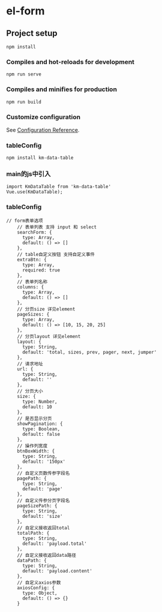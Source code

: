 # el-form

## Project setup
```
npm install
```

### Compiles and hot-reloads for development
```
npm run serve
```

### Compiles and minifies for production
```
npm run build
```

### Customize configuration
See [Configuration Reference](https://cli.vuejs.org/config/).

### tableConfig
```
npm install km-data-table
```

### main的js中引入
```
import KmDataTable from 'km-data-table'
Vue.use(KmDataTable);
```

### tableConfig
```
// form表单选项
	// 表单列表 支持 input 和 select
    searchForm: {
      type: Array,
      default: () => []
    },
	// table自定义按钮 支持自定义事件
    extraBtn: {
      type: Array,
      required: true
    },
	// 表单列名称
    columns: {
      type: Array,
      default: () => []
    },
	// 分页size 详见element
    pageSizes: {
      type: Array,
      default: () => [10, 15, 20, 25]
    },
	// 分页layout 详见element
    layout: {
      type: String,
      default: 'total, sizes, prev, pager, next, jumper'
    },
	// 请求地址
    url: {
      type: String,
      default: ''
    },
	// 分页大小
    size: {
      type: Number,
      default: 10
    },
	// 是否显示分页
    showPagination: {
      type: Boolean,
      default: false
    },
	// 操作列宽度
    btnBoxWidth: {
      type: String,
      default: '150px'
    },
	// 自定义页数传参字段名
    pagePath: {
      type: String,
      default: 'page'
    },
	// 自定义传参分页字段名
    pageSizePath: {
      type: String,
      default: 'size'
    },
	// 自定义接收返回total
    totalPath: {
      type: String,
      default: 'payload.total'
    },
	// 自定义接收返回data路径
    dataPath: {
      type: String,
      default: 'payload.content'
    },
	// 自定义axios参数
    axiosConfig: {
      type: Object,
      default: () => {}
    }
  ```